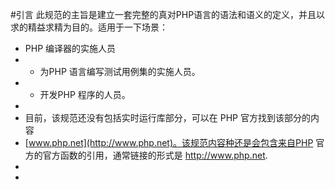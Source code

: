 #引言
此规范的主旨是建立一套完整的真对PHP语言的语法和语义的定义，并且以求的精益求精为目的。适用于一下场景：

-   PHP 编译器的实施人员
-   -   为PHP 语言编写测试用例集的实施人员。
-   -   开发PHP 程序的人员。    
-
-   目前，该规范还没有包括实时运行库部分，可以在 PHP 官方找到该部分的内容
-   [www.php.net](http://www.php.net)。该规范内容种还是会包含来自PHP 官方的官方函数的引用，通常链接的形式是 http://www.php.net.
-
-
